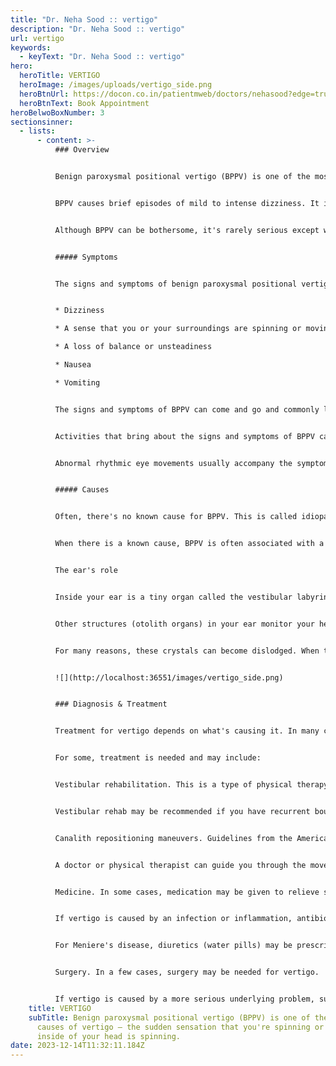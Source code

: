 ```yaml
---
title: "Dr. Neha Sood :: vertigo"
description: "Dr. Neha Sood :: vertigo"
url: vertigo
keywords:
  - keyText: "Dr. Neha Sood :: vertigo"
hero:
  heroTitle: VERTIGO
  heroImage: /images/uploads/vertigo_side.png
  heroBtnUrl: https://docon.co.in/patientmweb/doctors/nehasood?edge=true
  heroBtnText: Book Appointment
heroBelwoBoxNumber: 3
sectionsinner:
  - lists:
      - content: >-
          ### Overview


          Benign paroxysmal positional vertigo (BPPV) is one of the most common causes of vertigo — the sudden sensation that you're spinning or that the inside of your head is spinning.


          BPPV causes brief episodes of mild to intense dizziness. It is usually triggered by specific changes in your head's position. This might occur when you tip your head up or down, when you lie down, or when you turn over or sit up in bed.


          Although BPPV can be bothersome, it's rarely serious except when it increases the chance of falls. You can receive effective treatment for BPPV during a doctor's office visit.


          ##### Symptoms


          The signs and symptoms of benign paroxysmal positional vertigo (BPPV) may include:


          * Dizziness

          * A sense that you or your surroundings are spinning or moving (vertigo)

          * A loss of balance or unsteadiness

          * Nausea

          * Vomiting


          The signs and symptoms of BPPV can come and go and commonly last less than one minute. Episodes of BPPV can disappear for some time and then recur.


          Activities that bring about the signs and symptoms of BPPV can vary from person to person, but are almost always brought on by a change in head position. Some people also feel out of balance when standing or walking.


          Abnormal rhythmic eye movements usually accompany the symptoms of benign paroxysmal positional vertigo.


          ##### Causes


          Often, there's no known cause for BPPV. This is called idiopathic BPPV.


          When there is a known cause, BPPV is often associated with a minor to severe blow to your head. Less common causes of BPPV include disorders that damage your inner ear or, rarely, damage that occurs during ear surgery or long periods positioned on your back, such as in a dentist chair. BPPV also has been associated with migraines.


          The ear's role


          Inside your ear is a tiny organ called the vestibular labyrinth. It includes three loop-shaped structures (semicircular canals) that contain fluid and fine, hairlike sensors that monitor your head's rotation.


          Other structures (otolith organs) in your ear monitor your head's movements — up and down, right and left, back and forth — and your head's position related to gravity. These otolith organs contain crystals that make you sensitive to gravity.


          For many reasons, these crystals can become dislodged. When they become dislodged, they can move into one of the semicircular canals — especially while you're lying down. This causes the semicircular canal to become sensitive to head position changes it would normally not respond to, which is what makes you feel dizzy.


          ![](http://localhost:36551/images/vertigo_side.png)


          ### Diagnosis & Treatment


          Treatment for vertigo depends on what's causing it. In many cases, vertigo goes away without any treatment. This is because your brain is able to adapt, at least in part, to the inner ear changes, relying on other mechanisms to maintain balance.


          For some, treatment is needed and may include:


          Vestibular rehabilitation. This is a type of physical therapy aimed at helping strengthen the vestibular system. The function of the vestibular system is to send signals to the brain about head and body movements relative to gravity.


          Vestibular rehab may be recommended if you have recurrent bouts of vertigo. It helps train your other senses to compensate for vertigo.


          Canalith repositioning maneuvers. Guidelines from the American Academy of Neurology recommend a series of specific head and body movements for BPPV. The movements are done to move the calcium deposits out of the canal into an inner ear chamber so they can be absorbed by the body. You will likely have vertigo symptoms during the procedure as the canaliths move.


          A doctor or physical therapist can guide you through the movements. The movements are safe and often effective.


          Medicine. In some cases, medication may be given to relieve symptoms such as nausea or motion sickness associated with vertigo.


          If vertigo is caused by an infection or inflammation, antibiotics or steroids may reduce swelling and cure infection.


          For Meniere's disease, diuretics (water pills) may be prescribed to reduce pressure from fluid buildup.


          Surgery. In a few cases, surgery may be needed for vertigo.


          If vertigo is caused by a more serious underlying problem, such as a tumor or injury to the brain or neck, treatment for those problems may help to alleviate the vertigo.
    title: VERTIGO
    subTitle: Benign paroxysmal positional vertigo (BPPV) is one of the most common
      causes of vertigo — the sudden sensation that you're spinning or that the
      inside of your head is spinning.
date: 2023-12-14T11:32:11.184Z
---
```

